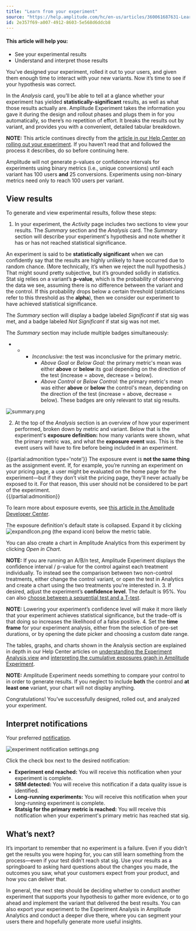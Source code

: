 ```yaml
---
title: "Learn from your experiment"
source: "https://help.amplitude.com/hc/en-us/articles/360061687631-Learn-from-your-experiment"
id: 2e357f69-a007-4912-8603-5e568d6ddcb8
---
```


#### This article will help you:

* See your experimental results
* Understand and interpret those results

You’ve designed your experiment, rolled it out to your users, and given them enough time to interact with your new variants. Now it’s time to see if your hypothesis was correct.

In the *Analysis* card, you’ll be able to tell at a glance whether your experiment has yielded **statistically-significant** results, as well as what those results actually are. Amplitude Experiment takes the information you gave it during the design and rollout phases and plugs them in for you automatically, so there’s no repetition of effort. It breaks the results out by variant, and provides you with a convenient, detailed tabular breakdown.

**NOTE:** This article continues directly from the [article in our Help Center on rolling out your experiment](/experiment/workflow/experiment-test). If you haven’t read that and followed the process it describes, do so before continuing here.

Amplitude will not generate p-values or confidence intervals for experiments using binary metrics (i.e., unique conversions) until each variant has 100 users **and** 25 conversions. Experiments using non-binary metrics need only to reach 100 users per variant.

## View results

To generate and view experimental results, follow these steps:  

1. In your experiment, the *Activity* page includes two sections to view your results. The *Summary* section and the *Analysis* card. The *Summary* section will describe your experiment's hypothesis and note whether it has or has not reached statistical significance.  

An experiment is said to be **statistically significant** when we can confidently say that the results are highly unlikely to have occurred due to random chance. (More technically, it’s when we reject the null hypothesis.) That might sound pretty subjective, but it’s grounded solidly in statistics. Stat sig relies on a variant’s **p-value**, which is the probability of observing the data we see, assuming there is no difference between the variant and the control. If this probability drops below a certain threshold (statisticians refer to this threshold as the **alpha**), then we consider our experiment to have achieved statistical significance.

The *Summary* section will display a badge labeled *Significant* if stat sig was met, and a badge labeled *Not Significant* if stat sig was not met.

The *Summary* section may include multiple badges simultaneously:

* * * *Inconclusive*: the test was inconclusive for the primary metric.
		* *Above Goal* or *Below Goal:* the primary metric's mean was either **above** or **below** its goal depending on the direction of the test (increase = above, decrease = below).
		* *Above Control* or *Below Control:* the primary metric's mean was either **above** or **below** the control's mean, depending on the direction of the test (increase = above, decrease = below). These badges are only relevant to stat sig results.

![summary.png](/output/img/workflow/summary-png.png)

2. At the top of the *Analysis* section is an overview of how your experiment performed, broken down by metric and variant. Below that is the experiment's **exposure definition:** how many variants were shown, what the primary metric was, and what the **exposure event** was. This is the event users will have to fire before being included in an experiment.  
  
{{partial:admonition type='note'}}
 The exposure event is **not the same thing** as the assignment event. If, for example, you’re running an experiment on your pricing page, a user might be evaluated on the home page for the experiment—but if they don’t visit the pricing page, they'll never actually be exposed to it. For that reason, this user should not be considered to be part of the experiment.  
{{/partial:admonition}}
  
To learn more about exposure events, see [this article in the Amplitude Developer Center](https://www.docs.developers.amplitude.com/experiment/general/exposure-tracking/).  
  
The exposure definition's default state is collapsed. Expand it by clicking ![expandIcon.png](/output/img/workflow/expandicon-png.png) (the expand icon) below the metric table.  
  
You can also create a chart in Amplitude Analytics from this experiment by clicking *Open in Chart*.  
  
**NOTE:** If you are running an A/B/n test, Amplitude Experiment displays the confidence interval / p-value for the control against each treatment individually. To instead see the comparison between two non-control treatments, either change the control variant, or open the test in Analytics and create a chart using the two treatments you're interested in.
3. If desired, adjust the experiment’s **confidence level**. The default is 95%. You can also [choose between a sequential test and a T-test](/experiment/workflow/finalize-statistical-preferences).   
  
**NOTE:** Lowering your experiment’s confidence level will make it more likely that your experiment achieves statistical significance, but the trade-off is that doing so increases the likelihood of a false positive.
4. Set the **time frame** for your experiment analysis, either from the selection of pre-set durations, or by opening the date picker and choosing a custom date range.

The tables, graphs, and charts shown in the Analysis section are explained in depth in our Help Center articles on [understanding the Experiment Analysis view](/experiment/analysis-view) and [interpreting the cumulative exposures graph in Amplitude Experiment](/experiment/advanced-techniques/cumulative-exposure-change-slope).

**NOTE:** Amplitude Experiment needs something to compare your control to in order to generate results. If you neglect to include **both** the control and **at least one** variant, your chart will not display anything.

Congratulations! You’ve successfully designed, rolled out, and analyzed your experiment.

## Interpret notifications

Your preferred [notification](/analytics/integrate-slack). 

![experiment notification settings.png](/output/img/workflow/experiment-notification-settings-png.png)

Click the check box next to the desired notification:

* **Experiment end reached:** You will receive this notification when your experiment is complete.
* **SRM detected:** You will receive this notification if a data quality issue is identified.
* **Long-running experiments:** You will receive this notification when your long-running experiment is complete.
* **Statsig for the primary metric is reached:** You will receive this notification when your experiment's primary metric has reached stat sig.

## What’s next?

It’s important to remember that no experiment is a failure. Even if you didn’t get the results you were hoping for, you can still learn something from the process—even if your test didn’t reach stat sig. Use your results as a springboard to asking hard questions about the changes you made, the outcomes you saw, what your customers expect from your product, and how you can deliver that.

In general, the next step should be deciding whether to conduct another experiment that supports your hypothesis to gather more evidence, or to go ahead and implement the variant that delivered the best results. You can also export your experiment to the Experiment Analysis in Amplitude Analytics and conduct a deeper dive there, where you can segment your users there and hopefully generate more useful insights.
